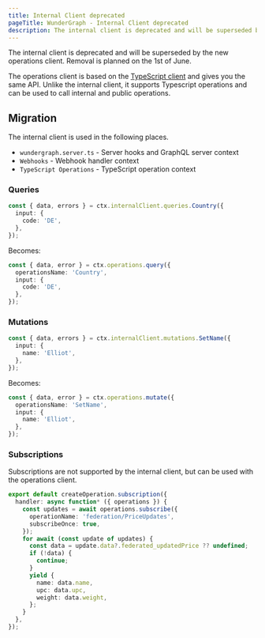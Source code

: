 ```yaml
---
title: Internal Client deprecated
pageTitle: WunderGraph - Internal Client deprecated
description: The internal client is deprecated and will be superseded by the new operations client.
---
```


The internal client is deprecated and will be superseded by the new operations client. Removal is planned on the 1st of June.

The operations client is based on the [TypeScript client](/docs/clients-reference/typescript-client) and gives you the same API. Unlike the internal client, it supports Typescript operations and can be used to call internal and public operations.

## Migration

The internal client is used in the following places.

- `wundergraph.server.ts` - Server hooks and GraphQL server context
- `Webhooks` - Webhook handler context
- `TypeScript Operations` - TypeScript operation context

### Queries

```ts
const { data, errors } = ctx.internalClient.queries.Country({
  input: {
    code: 'DE',
  },
});
```

Becomes:

```ts
const { data, error } = ctx.operations.query({
  operationsName: 'Country',
  input: {
    code: 'DE',
  },
});
```

### Mutations

```ts
const { data, errors } = ctx.internalClient.mutations.SetName({
  input: {
    name: 'Elliot',
  },
});
```

Becomes:

```ts
const { data, error } = ctx.operations.mutate({
  operationsName: 'SetName',
  input: {
    name: 'Elliot',
  },
});
```

### Subscriptions

Subscriptions are not supported by the internal client, but can be used with the operations client.

```ts
export default createOperation.subscription({
  handler: async function* ({ operations }) {
    const updates = await operations.subscribe({
      operationName: 'federation/PriceUpdates',
      subscribeOnce: true,
    });
    for await (const update of updates) {
      const data = update.data?.federated_updatedPrice ?? undefined;
      if (!data) {
        continue;
      }
      yield {
        name: data.name,
        upc: data.upc,
        weight: data.weight,
      };
    }
  },
});
```
